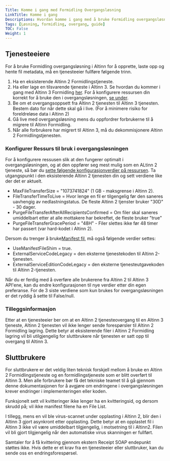 ```yaml
---
Title: Komme i gang med Formidling Overgangsløsning
LinkTitle: Komme i gang
Descriptions: Hvordan komme i gang med å bruke Formidling overgangsløsningen fra Altinn 2 til Altinn 3
Tags: [Løsning, formidling, overgang, guide]
TOC: False
Weight: 1
---
```


## Tjenesteeiere

For å bruke Formidling overgangsløsning i Altinn for å opprette, laste opp og hente fil metadata, må en tjenesteeier fullføre følgende trinn.

1. Ha en eksisterende Altinn 2 Formidlingstjeneste.
2. Ha eller lage en tilsvarende tjeneste i Altinn 3. Se hvordan du kommer i gang med Altinn 3 Formidling [her](../../getting-started/).
For å konfigurere ressursen din korrekt for å bruke den i overgangsløsningen, [se under](#konfigurer-ressurs-til-bruk-i-overgangsløsningen).
4. Be om et overgangsoppsett fra Altinn 2 tjenesten til Altinn 3 tjenesten. Bestem dato for når dette skal gå i live. (For å minimere risiko for foreldreløse data i Altinn 2)
5. Gå live med overgangsløsning mens du oppfordrer forbrukerne til å migrere til Altinn Formidling.
6. Når alle forbrukere har migrert til Altinn 3, må du dekommisjonere Altinn 2 Formidlingstjenesten.

### Konfigurer Ressurs til bruk i overgangsløsningen

For å konfigurere ressusen slik at den fungerer optimalt i overgangsløsningen, og at den oppfører seg mest mulig som en ALtinn 2 tjeneste, så bør du [sette følgende konfigurasjonverdier på ressursen](../../getting-started/developer-guides/service-owner/#operation-configure-resource-in-broker-api).
Ta utgangspunkt i den eksisterende Altinn 2 tjenesten din og sett verdiene like der det er aktuelt.

- MaxFileTransferSize = "1073741824" (1 GB - maksgrense i Altinn 2).
- FileTransferTimeToLive = Hvor lenge en fil er tilgengelig før den saneres uavhengig av nedlastningstatus. De fleste Altinn 2 tjenster bruker "30D" - 30 dager.
- PurgeFileTransferAfterAllRecipientsConfirmed = Om filer skal saneres umiddelbart etter at alle mottakere har bekreftet, de fleste bruker "true"
- PurgeFileTransferGracePeriod = "48H" - Filer slettes ikke før 48 timer har passert (var hard-kodet i Altinn 2).

Dersom du trenger å bruke[Manifest fil](../technical-overview/#manifest-fil), må også følgende verdier settes:

- UseManifestFileShim = true.
- ExternalServiceCodeLegacy = den eksterne tjenestekoden til Altinn 2-tjenesten.
- ExternalServiceEditionCodeLegacy = den eksterne tjenesteutgavekoden til Altinn 2-tjenesten.

Når du er ferdig med å overføre alle brukerene fra Altinn 2 til Altinn 3 API'ene, kan du endre konfigurasjonen til nye verdier etter din egen preferanse.
For de 3 siste verdiene som kun brukes for overgangsløsningen er det ryddig å sette til False/null.

### Tilleggsinformasjon

Etter at en tjenesteeier ber om at en Altinn 2 tjenesteovergang til en Altinn 3 tjeneste,
Altinn 2 tjenesten vil ikke lenger sende forespørsler til Altinn 2 Formidling lagring.
Dette betyr at eksisterende filer i Altinn 2 Formidling lagring vil bli utilgjengelig for sluttbrukere når tjenesten
er satt opp til overgang til Altinn 3.

## Sluttbrukere

For sluttbrukere er det veldig liten teknisk forskjell mellom å bruke en Altinn 2 Formidlingstjeneste og en formidlingstjeneste som er blitt overført til Altinn 3.
Men alle forbrukere bør få det tekniske teamet til å gå gjennom denne dokumentasjonen for å avgjøre om endringene i overgangsløsningen krever endringer i implementeringen eller koden.

Funksjonelt sett vil kvitteringer ikke lenger ha en kvitteringsid, og dersom skrudd på; vil ikke manifest filene ha en File List.

I tillegg, mens en vil ble virus-scannet under opplasting i Altinn 2, blir den i Altinn 3 gjort asynkront etter opplasting. Dette betyr at en opplastet fil i Altinn 3 ikke vil være umiddelbart tilgjengelig, i motsetning til i Altinn2.
Filen vil bli gjort tilgjengelig når den automatiske virus skanningen er fullført.

Samtaler for å få kvittering gjennom ekstern Receipt SOAP endepunkt støttes ikke. Hvis dette er et krav fra en tjenesteeier eller sluttbruker, kan du sende oss en endringsforespørsel.
